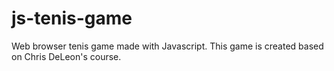 # js-tenis-game
Web browser tenis game made with Javascript.
This game is created based on Chris DeLeon's course.